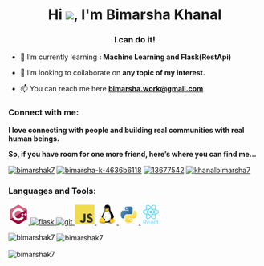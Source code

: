 <h1 align="center">Hi <img src="https://media.giphy.com/media/hvRJCLFzcasrR4ia7z/giphy.gif" width="25px">, I'm Bimarsha Khanal</h1>
<h3 align="center">I can do it!</h3>

- 🌱 I’m currently learning **: Machine Learning and Flask(RestApi)**

- 👯 I’m looking to collaborate on **any topic of my interest.**

- 📫 You can reach me here **bimarsha.work@gmail.com**

<h3 align="left">Connect with me:</h3>
  
  **I love connecting with people and building real communities with real human beings.**

  **So, if you have room for one more friend, here’s where you can find me…**
<p align="left">
<a href="https://twitter.com/bimarshak7" target="blank"><img align="center" src="https://raw.githubusercontent.com/rahuldkjain/github-profile-readme-generator/master/src/images/icons/Social/twitter.svg" alt="bimarshak7" height="30" width="40" /></a>
<a href="https://linkedin.com/in/bimarsha-k-4636b6118" target="blank"><img align="center" src="https://raw.githubusercontent.com/rahuldkjain/github-profile-readme-generator/master/src/images/icons/Social/linked-in-alt.svg" alt="bimarsha-k-4636b6118" height="30" width="40" /></a>
<a href="https://stackoverflow.com/users/13677542" target="blank"><img align="center" src="https://raw.githubusercontent.com/rahuldkjain/github-profile-readme-generator/master/src/images/icons/Social/stack-overflow.svg" alt="13677542" height="30" width="40" /></a>
<a href="https://www.hackerrank.com/khanalbimarsha7" target="blank"><img align="center" src="https://raw.githubusercontent.com/rahuldkjain/github-profile-readme-generator/master/src/images/icons/Social/hackerrank.svg" alt="khanalbimarsha7" height="30" width="40" /></a>
</p>

<h3 align="left">Languages and Tools:</h3>
<p align="left"> <a href="https://www.w3schools.com/cpp/" target="_blank" rel="noreferrer"> <img src="https://raw.githubusercontent.com/devicons/devicon/master/icons/cplusplus/cplusplus-original.svg" alt="cplusplus" width="40" height="40"/> </a> <a href="https://flask.palletsprojects.com/" target="_blank" rel="noreferrer"> <img src="https://www.vectorlogo.zone/logos/pocoo_flask/pocoo_flask-icon.svg" alt="flask" width="40" height="40"/> </a> <a href="https://git-scm.com/" target="_blank" rel="noreferrer"> <img src="https://www.vectorlogo.zone/logos/git-scm/git-scm-icon.svg" alt="git" width="40" height="40"/> </a> <a href="https://developer.mozilla.org/en-US/docs/Web/JavaScript" target="_blank" rel="noreferrer"> <img src="https://raw.githubusercontent.com/devicons/devicon/master/icons/javascript/javascript-original.svg" alt="javascript" width="40" height="40"/> </a> <a href="https://www.linux.org/" target="_blank" rel="noreferrer"> <img src="https://raw.githubusercontent.com/devicons/devicon/master/icons/linux/linux-original.svg" alt="linux" width="40" height="40"/> </a> <a href="https://www.python.org" target="_blank" rel="noreferrer"> <img src="https://raw.githubusercontent.com/devicons/devicon/master/icons/python/python-original.svg" alt="python" width="40" height="40"/> </a> <a href="https://reactjs.org/" target="_blank" rel="noreferrer"> <img src="https://raw.githubusercontent.com/devicons/devicon/master/icons/react/react-original-wordmark.svg" alt="react" width="40" height="40"/> </a> </p>

<p><img align="left" src="https://github-readme-stats.vercel.app/api/top-langs?username=bimarshak7&show_icons=true&locale=en&layout=compact" alt="bimarshak7" /></p>

<p>&nbsp;<img align="center" src="https://github-readme-stats.vercel.app/api?username=bimarshak7&show_icons=true&locale=en" alt="bimarshak7" /></p>

<p><img align="center" src="https://github-readme-streak-stats.herokuapp.com/?user=bimarshak7&" alt="bimarshak7" /></p>
